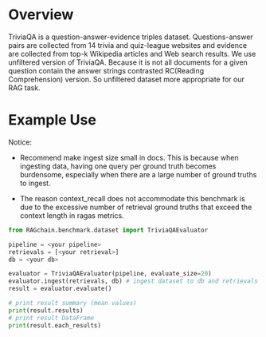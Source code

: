 # Overview

TriviaQA is a question-answer-evidence triples dataset. Questions-answer pairs are collected
from 14 trivia and quiz-league websites and evidence are collected from top-k Wikipedia articles and Web search results.
We use unfiltered version of TriviaQA. Because it is not all documents for a given question contain the answer strings
contrasted RC(Reading Comprehension) version. So unfiltered dataset more appropriate for our RAG task.


# Example Use
Notice: 
- Recommend make ingest size small in docs.
This is because when ingesting data, having one query per ground truth becomes burdensome,
especially when there are a large number of ground truths to ingest.

- The reason context_recall does not accommodate this benchmark is due to the excessive number
of retrieval ground truths that exceed the context length in ragas metrics.

```Python
from RAGchain.benchmark.dataset import TriviaQAEvaluator

pipeline = <your pipeline>
retrievals = [<your retrieval>]
db = <your db>

evaluator = TriviaQAEvaluator(pipeline, evaluate_size=20)
evaluator.ingest(retrievals, db) # ingest dataset to db and retrievals
result = evaluator.evaluate()

# print result summary (mean values)
print(result.results)
# print result DataFrame
print(result.each_results)
```
